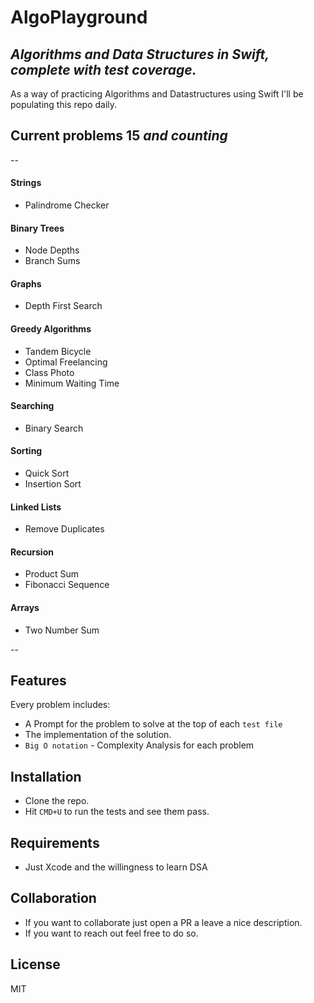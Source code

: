 # AlgoPlayground
## _Algorithms and Data Structures in Swift, complete with test coverage._

As a way of practicing Algorithms and Datastructures using Swift I'll be populating this repo daily.

## Current problems 15 _and counting_

--
#### Strings
- Palindrome Checker

#### Binary Trees
- Node Depths
- Branch Sums

#### Graphs
- Depth First Search

#### Greedy Algorithms
- Tandem Bicycle
- Optimal Freelancing
- Class Photo
- Minimum Waiting Time

#### Searching
- Binary Search

#### Sorting
- Quick Sort
- Insertion Sort

#### Linked Lists
- Remove Duplicates

#### Recursion
- Product Sum
- Fibonacci Sequence

#### Arrays
- Two Number Sum

--
## Features
Every problem includes:

- A Prompt for the problem to solve at the top of each `test file`
- The implementation of the solution.
- `Big O notation` - Complexity Analysis for each problem

## Installation

- Clone the repo.
- Hit `CMD+U` to run the tests and see them pass.

## Requirements

- Just Xcode and the willingness to learn DSA

## Collaboration

- If you want to collaborate just open a PR a leave a nice description.
- If you want to reach out feel free to do so.

## License

MIT

